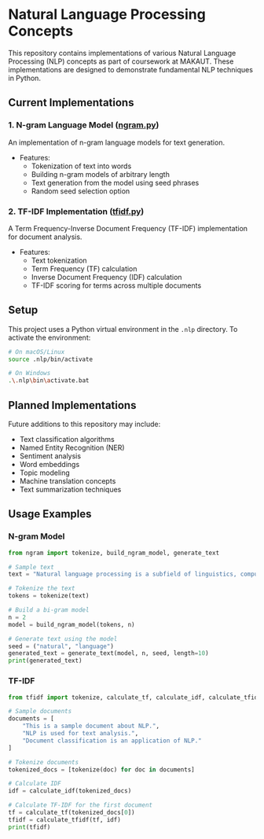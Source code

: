 # Natural Language Processing Concepts

This repository contains implementations of various Natural Language Processing (NLP) concepts as part of coursework at MAKAUT. These implementations are designed to demonstrate fundamental NLP techniques in Python.

## Current Implementations

### 1. N-gram Language Model ([ngram.py](ngram.py))
An implementation of n-gram language models for text generation.

- Features:
  - Tokenization of text into words
  - Building n-gram models of arbitrary length
  - Text generation from the model using seed phrases
  - Random seed selection option

### 2. TF-IDF Implementation ([tfidf.py](tfidf.py))
A Term Frequency-Inverse Document Frequency (TF-IDF) implementation for document analysis.

- Features:
  - Text tokenization
  - Term Frequency (TF) calculation
  - Inverse Document Frequency (IDF) calculation
  - TF-IDF scoring for terms across multiple documents

## Setup

This project uses a Python virtual environment in the `.nlp` directory. To activate the environment:

```bash
# On macOS/Linux
source .nlp/bin/activate

# On Windows
.\.nlp\bin\activate.bat
```

## Planned Implementations

Future additions to this repository may include:
- Text classification algorithms
- Named Entity Recognition (NER)
- Sentiment analysis
- Word embeddings
- Topic modeling
- Machine translation concepts
- Text summarization techniques

## Usage Examples

### N-gram Model

```python
from ngram import tokenize, build_ngram_model, generate_text

# Sample text
text = "Natural language processing is a subfield of linguistics, computer science, and artificial intelligence."

# Tokenize the text
tokens = tokenize(text)

# Build a bi-gram model
n = 2
model = build_ngram_model(tokens, n)

# Generate text using the model
seed = ("natural", "language")
generated_text = generate_text(model, n, seed, length=10)
print(generated_text)
```

### TF-IDF

```python
from tfidf import tokenize, calculate_tf, calculate_idf, calculate_tfidf

# Sample documents
documents = [
    "This is a sample document about NLP.",
    "NLP is used for text analysis.",
    "Document classification is an application of NLP."
]

# Tokenize documents
tokenized_docs = [tokenize(doc) for doc in documents]

# Calculate IDF
idf = calculate_idf(tokenized_docs)

# Calculate TF-IDF for the first document
tf = calculate_tf(tokenized_docs[0])
tfidf = calculate_tfidf(tf, idf)
print(tfidf)
```